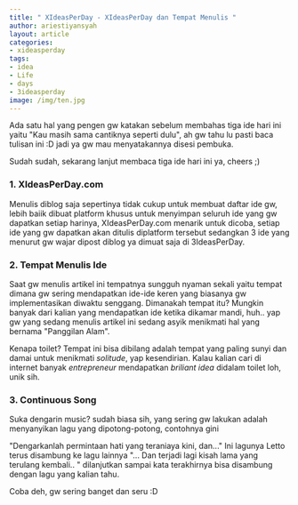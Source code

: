 ```yaml
---
title: " XIdeasPerDay - XIdeasPerDay dan Tempat Menulis "
author: ariestiyansyah
layout: article
categories:
- xideasperday
tags:
- idea
- Life
- days
- 3ideasperday
image: /img/ten.jpg
---
```


Ada satu hal yang pengen gw katakan sebelum membahas tiga ide hari ini yaitu "Kau masih sama cantiknya seperti dulu", ah gw tahu lu pasti baca tulisan ini :D jadi ya gw mau menyatakannya disesi pembuka.

Sudah sudah, sekarang lanjut membaca tiga ide hari ini ya, cheers ;)

### 1. XIdeasPerDay.com
Menulis diblog saja sepertinya tidak cukup untuk membuat daftar ide gw, lebih baiik dibuat platform khusus untuk menyimpan seluruh ide yang gw dapatkan setiap harinya, XIdeasPerDay.com menarik untuk dicoba, setiap ide yang gw dapatkan akan ditulis diplatform tersebut sedangkan 3 ide yang menurut gw wajar dipost diblog ya dimuat saja di 3IdeasPerDay.


### 2. Tempat Menulis Ide
Saat gw menulis artikel ini tempatnya sungguh nyaman sekali yaitu tempat dimana gw sering mendapatkan ide-ide keren yang biasanya gw implementasikan diwaktu senggang. Dimanakah tempat itu? Mungkin banyak dari kalian yang mendapatkan ide ketika dikamar mandi, huh.. yap gw yang sedang menulis artikel ini sedang asyik menikmati hal yang bernama "Panggilan Alam".

Kenapa toilet? Tempat ini bisa dibilang adalah tempat yang paling sunyi dan damai untuk menikmati *solitude*, yap kesendirian. Kalau kalian cari di internet banyak *entrepreneur* mendapatkan *briliant idea* didalam toilet loh, unik sih. 

### 3. Continuous Song
Suka dengarin music? sudah biasa sih, yang sering gw lakukan adalah menyanyikan lagu yang dipotong-potong, contohnya gini

"Dengarkanlah permintaan hati yang teraniaya kini, dan..." Ini lagunya Letto terus disambung ke lagu lainnya
"... Dan terjadi lagi kisah lama yang terulang kembali.. " dilanjutkan sampai kata terakhirnya bisa disambung dengan lagu yang kalian tahu.

Coba deh, gw sering banget dan seru :D


